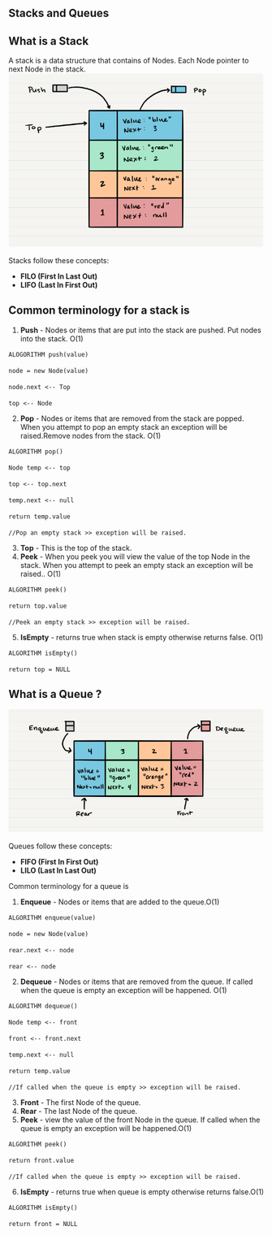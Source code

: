 ## Stacks and Queues
 ## What is a Stack
 A stack is a data structure that contains of Nodes. Each Node pointer to next Node in the stack.
 ![](./images/stack.png)

 Stacks follow these concepts:
- **FILO (First In Last Out)**
- **LIFO (Last In First Out)**
## Common terminology for a stack is
1. **Push** - Nodes or items that are put into the stack are pushed. Put nodes into the stack. O(1)
```
ALOGORITHM push(value)

node = new Node(value)

node.next <-- Top

top <-- Node
```
2. **Pop** - Nodes or items that are removed from the stack are popped. When you attempt to pop an empty stack an exception will be raised.Remove nodes from the stack. O(1)
```
ALGORITHM pop()

Node temp <-- top

top <-- top.next

temp.next <-- null

return temp.value

//Pop an empty stack >> exception will be raised.
```
3. **Top** - This is the top of the stack.
4. **Peek** - When you peek you will view the value of the top Node in the stack. When you attempt to peek an empty stack an exception will be raised.. O(1)
```
ALGORITHM peek()

return top.value

//Peek an empty stack >> exception will be raised.
```
5. **IsEmpty** - returns true when stack is empty otherwise returns false. O(1)
```
ALGORITHM isEmpty()

return top = NULL
```
## What is a Queue ?
![](./images/queue.png)

Queues follow these concepts:

- **FIFO (First In First Out)**
- **LILO (Last In Last Out)**

Common terminology for a queue is

1. **Enqueue** - Nodes or items that are added to the queue.O(1)
```
ALGORITHM enqueue(value)

node = new Node(value)

rear.next <-- node

rear <-- node
```
2. **Dequeue** - Nodes or items that are removed from the queue. If called when the queue is empty an exception will be happened. O(1)
```
ALGORITHM dequeue()

Node temp <-- front

front <-- front.next

temp.next <-- null

return temp.value

//If called when the queue is empty >> exception will be raised.
```
3. **Front** - The first Node of the queue.
4. **Rear** - The last Node of the queue.
5. **Peek** - view the value of the front Node in the queue. If called when the queue is empty an exception will be happened.O(1)
```
ALGORITHM peek()

return front.value

//If called when the queue is empty >> exception will be raised.
```
6. **IsEmpty** - returns true when queue is empty otherwise returns false.O(1)
```
ALGORITHM isEmpty()

return front = NULL


```